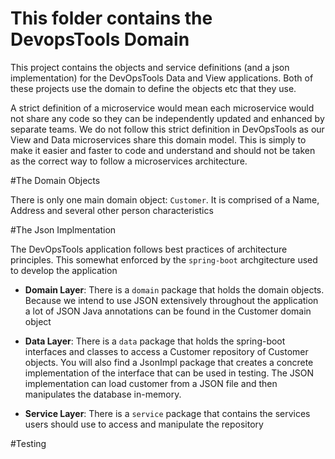# This folder contains the DevopsTools Domain
This project contains the objects and service definitions (and a json implementation) for the DevOpsTools Data and View applications. Both of these projects use the domain to define the objects etc that they use.
> 
A strict definition of a microservice would mean each microservice would not share any code so they can be independently updated and enhanced by separate teams. We do not follow this strict definition in DevOpsTools as our View and Data microservices share this domain model. This is simply to make it easier and faster to code and understand and should not be taken as the correct way to follow a microservices architecture.

#The Domain Objects

There is only one main domain object: `Customer`. It is comprised of a Name, Address and several other person characteristics

#The Json Implmentation

The DevOpsTools application follows best practices of architecture principles. This somewhat enforced by the `spring-boot` archgitecture used to develop the application

* **Domain Layer**: There is a `domain` package that holds the domain objects. Because we intend to use JSON extensively throughout the application a lot of JSON Java annotations can be found in the Customer domain object

* **Data Layer**: There is a `data` package that holds the spring-boot interfaces and classes to access a Customer repository of Customer objects. You will also find a JsonImpl package that creates a concrete implementation of the interface that can be used in testing. The JSON implementation can load customer from a JSON file and then manipulates the database in-memory.

* **Service Layer**: There is a `service`	 package that contains the services users should use to access and manipulate the repository

#Testing 

